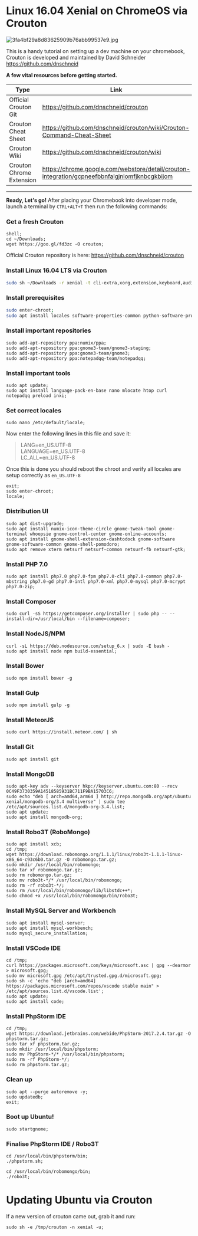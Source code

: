 
# Linux 16.04 Xenial on ChromeOS via Crouton
   
   
![3fa4bf29a8d83625909b76abb99537e9.jpg](http://pichoster.net/images/2017/10/03/3fa4bf29a8d83625909b76abb99537e9.jpg)
   
This is a handy tutorial on setting up a dev machine on your chromebook, Crouton is developed and maintained by David Schneider https://github.com/dnschneid  

**A few vital resources before getting started.** 

| Type | Link |
| ------ | ------ |
| Official Crouton Git | https://github.com/dnschneid/crouton |
| Crouton Cheat Sheet | https://github.com/dnschneid/crouton/wiki/Crouton-Command-Cheat-Sheet |
| Crouton Wiki | https://github.com/dnschneid/crouton/wiki |
| Crouton Chrome Extension | https://chrome.google.com/webstore/detail/crouton-integration/gcpneefbbnfalgjniomfjknbcgkbijom |
  
***
  
**Ready, Let's go!** After placing your Chromebook into developer mode, launch a terminal by `CTRL+ALT+T` then run the following commands:
### Get a fresh Crouton
```shell
shell;
cd ~/Downloads;
wget https://goo.gl/fd3zc -O crouton;
```

Official Crouton repository is here: https://github.com/dnschneid/crouton 

### Install Linux 16.04 LTS via Crouton
```sh
sudo sh ~/Downloads -r xenial -t cli-extra,xorg,extension,keyboard,audio,chrome,gnome -e;
```

### Install prerequisites
```sh
sudo enter-chroot;
sudo apt install locales software-properties-common python-software-properties;
```

### Install important repositories
```shell
sudo add-apt-repository ppa:numix/ppa;
sudo add-apt-repository ppa:gnome3-team/gnome3-staging;
sudo add-apt-repository ppa:gnome3-team/gnome3;
sudo add-apt-repository ppa:notepadqq-team/notepadqq;
```

### Install important tools
```shell
sudo apt update;
sudo apt install language-pack-en-base nano mlocate htop curl notepadqq preload inxi;
```

### Set correct locales
```shell
sudo nano /etc/default/locale;
```
Now enter the following lines in this file and save it:

> LANG=en_US.UTF-8    
> LANGUAGE=en_US.UTF-8    
> LC_ALL=en_US.UTF-8    

Once this is done you should reboot the chroot and verify all locales are setup correctly as `en_US.UTF-8`
```shell
exit;
sudo enter-chroot;
locale;
```

### Distribution UI
```shell
sudo apt dist-upgrade;
sudo apt install numix-icon-theme-circle gnome-tweak-tool gnome-terminal whoopsie gnome-control-center gnome-online-accounts;
sudo apt install gnome-shell-extension-dashtodock gnome-software gnome-software-common gnome-shell-pomodoro;
sudo apt remove xterm netsurf netsurf-common netsurf-fb netsurf-gtk;
```

### Install PHP 7.0
```shell
sudo apt install php7.0 php7.0-fpm php7.0-cli php7.0-common php7.0-mbstring php7.0-gd php7.0-intl php7.0-xml php7.0-mysql php7.0-mcrypt php7.0-zip;
```

### Install Composer
```shell
sudo curl -sS https://getcomposer.org/installer | sudo php -- --install-dir=/usr/local/bin --filename=composer;
```

### Install NodeJS/NPM
```shell
curl -sL https://deb.nodesource.com/setup_6.x | sudo -E bash -
sudo apt install node npm build-essential;
```

### Install Bower
```shell
sudo npm install bower -g
```

### Install Gulp
```shell
sudo npm install gulp -g
```

### Install MeteorJS
```shell 
sudo curl https://install.meteor.com/ | sh
```

### Install Git
```shell 
sudo apt install git
```

### Install MongoDB
```shell 
sudo apt-key adv --keyserver hkp://keyserver.ubuntu.com:80 --recv 0C49F3730359A14518585931BC711F9BA15703C6;
sudo echo "deb [ arch=amd64,arm64 ] http://repo.mongodb.org/apt/ubuntu xenial/mongodb-org/3.4 multiverse" | sudo tee /etc/apt/sources.list.d/mongodb-org-3.4.list;
sudo apt update;
sudo apt install mongodb-org;
```

### Install Robo3T (RoboMongo)
```shell 
sudo apt install xcb;
cd /tmp;
wget https://download.robomongo.org/1.1.1/linux/robo3t-1.1.1-linux-x86_64-c93c6b0.tar.gz -O robomongo.tar.gz;
sudo mkdir /usr/local/bin/robomongo;
sudo tar xf robomongo.tar.gz;
sudo rm robomongo.tar.gz;
sudo mv robo3t-*/* /usr/local/bin/robomongo;
sudo rm -rf robo3t-*/;
sudo rm /usr/local/bin/robomongo/lib/libstdc++*;
sudo chmod +x /usr/local/bin/robomongo/bin/robo3t;
```

### Install MySQL Server and Workbench
```shell 
sudo apt install mysql-server;
sudo apt install mysql-workbench;
sudo mysql_secure_installation;
```

### Install VSCode IDE
```shell 
cd /tmp;
curl https://packages.microsoft.com/keys/microsoft.asc | gpg --dearmor > microsoft.gpg;
sudo mv microsoft.gpg /etc/apt/trusted.gpg.d/microsoft.gpg;
sudo sh -c 'echo "deb [arch=amd64] https://packages.microsoft.com/repos/vscode stable main" > /etc/apt/sources.list.d/vscode.list';
sudo apt update;
sudo apt install code;
```

### Install PhpStorm IDE
```shell 
cd /tmp;
wget https://download.jetbrains.com/webide/PhpStorm-2017.2.4.tar.gz -O phpstorm.tar.gz;
sudo tar xf phpstorm.tar.gz;
sudo mkdir /usr/local/bin/phpstorm;
sudo mv PhpStorm-*/* /usr/local/bin/phpstorm;
sudo rm -rf PhpStorm-*/;
sudo rm phpstorm.tar.gz;
```

### Clean up
```shell 
sudo apt --purge autoremove -y;
sudo updatedb;
exit;
```

### Boot up Ubuntu!
```shell 
sudo startgnome;
```

### Finalise PhpStorm IDE / Robo3T
```shell 
cd /usr/local/bin/phpstorm/bin;
./phpstorm.sh;

cd /usr/local/bin/robomongo/bin;
./robo3t;
```

# Updating Ubuntu via Crouton
If a new version of crouton came out, grab it and run:
```shell 
sudo sh -e /tmp/crouton -n xenial -u;
```
